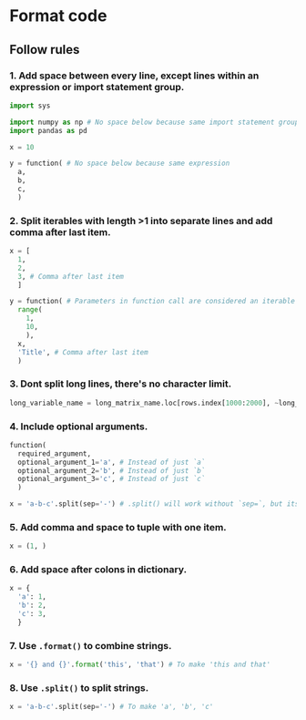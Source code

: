 # Format code

## Follow rules

### 1.  Add space between every line, except lines within an expression or import statement group.

```python
import sys

import numpy as np # No space below because same import statement group
import pandas as pd

x = 10

y = function( # No space below because same expression
  a,
  b,
  c,
  )
```

### 2.  Split iterables with length >1 into separate lines and add comma after last item.

```python
x = [
  1,
  2,
  3, # Comma after last item
  ]

y = function( # Parameters in function call are considered an iterable here
  range(
    1,
    10,
    ),
  x,
  'Title', # Comma after last item
  )
```

### 3.  Dont split long lines, there's no character limit.

```python
long_variable_name = long_matrix_name.loc[rows.index[1000:2000], ~long_matrix_name.columns.duplicated()]
```

### 4.  Include optional arguments.

```python
function(
  required_argument,
  optional_argument_1='a', # Instead of just `a`
  optional_argument_2='b', # Instead of just `b`
  optional_argument_3='c', # Instead of just `c`
  )

x = 'a-b-c'.split(sep='-') # .split() will work without `sep=`, but its an optional argument so `sep=` is included
```

### 5.  Add comma and space to tuple with one item.

```python
x = (1, )
```

### 6.  Add space after colons in dictionary.

```python
x = {
  'a': 1,
  'b': 2,
  'c': 3,
  }
```

### 7.  Use `.format()` to combine strings.

```python
x = '{} and {}'.format('this', 'that') # To make 'this and that'
```

### 8.  Use `.split()` to split strings.

```python
x = 'a-b-c'.split(sep='-') # To make 'a', 'b', 'c'
```
